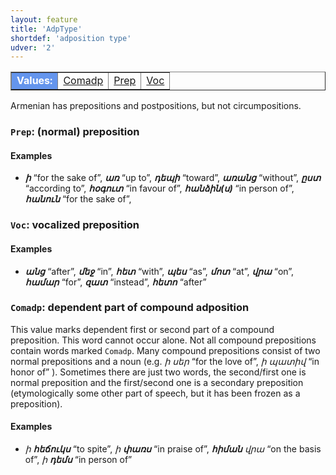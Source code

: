 ```yaml
---
layout: feature
title: 'AdpType'
shortdef: 'adposition type'
udver: '2'
---
```


<table class="typeindex" border="1">
<tr>
  <td style="background-color:cornflowerblue;color:white"><strong>Values:</strong> </td>
  <td><a href="#Comadp">Comadp</a></td>
  <td><a href="#Prep">Prep</a></td>
  <td><a href="#Voc">Voc</a></td>
</tr>
</table>

Armenian has prepositions and postpositions, but not circumpositions.

### <a name="Prep">`Prep`</a>: (normal) preposition

#### Examples

* _<b>ի</b>_ “for the sake of”, _<b>առ</b>_ “up to”, _<b>դեպի</b>_ “toward”, _<b>առանց</b>_ “without”, _<b>ըստ</b>_ “according to”, _<b>հօգուտ</b>_ “in favour of”, _<b>հանձին(ս)</b>_ “in person of”, _<b>հանուն</b>_ “for the sake of”, 

### <a name="Voc">`Voc`</a>: vocalized preposition

#### Examples

* _<b>անց</b>_ “after”, _<b>մեջ</b>_ “in”, _<b>հետ</b>_ “with”, _<b>պես</b>_ “as”, _<b>մոտ</b>_ “at”, _<b>վրա</b>_ “on”, _<b>համար</b>_ “for”, _<b>զատ</b>_ “instead”, _<b>հետո</b>_ “after”

### <a name="Comadp">`Comadp`</a>: dependent part of compound adposition

This value marks dependent first or second part of a compound preposition. This word cannot occur alone. Not all compound prepositions contain words marked `Comadp`. Many compound prepositions consist of two normal prepositions and a noun (e.g. _ի սեր_ “for the love of”, _ի պատիվ_ “in honor of” ). Sometimes there are just two words, the second/first one is normal preposition and the first/second one is a secondary preposition (etymologically some other part of speech, but it has been frozen as a preposition).

#### Examples

* _ի <b>հեճուկս</b>_ “to spite”, _ի <b>փառս</b>_ “in praise of”, _<b>հիման</b> վրա_ “on the basis of”, _ի <b>դեմս</b>_ “in person of”
